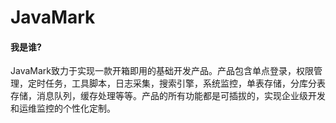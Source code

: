 ﻿# JavaMark

#### 我是谁?
JavaMark致力于实现一款开箱即用的基础开发产品。产品包含单点登录，权限管理，定时任务，工具脚本，日志采集，搜索引擎，系统监控，单表存储，分库分表存储，消息队列，缓存处理等等。产品的所有功能都是可插拔的，实现企业级开发和运维监控的个性化定制。
